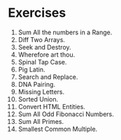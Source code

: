 # Exercises

1. Sum All the numbers in a Range.
2. Diff Two Arrays.
3. Seek and Destroy.
4. Wherefore art thou.
5. Spinal Tap Case.
6. Pig Latin.
7. Search and Replace.
8. DNA Pairing.
9. Missing Letters.
10. Sorted Union.
11. Convert HTML Entities.
12. Sum All Odd Fibonacci Numbers.
13. Sum All Primes.
14. Smallest Common Multiple.
